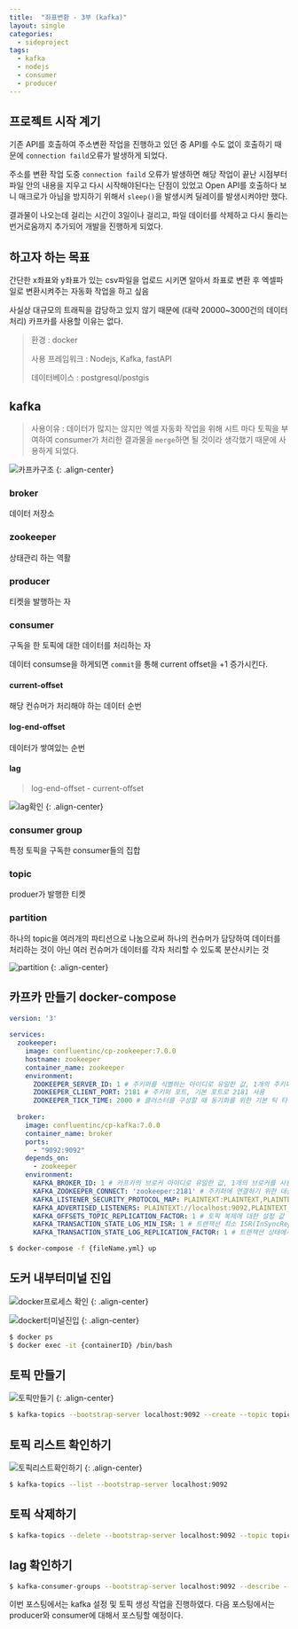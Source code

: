 ```yaml
---
title:  "좌표변환 - 3부 (kafka)"
layout: single
categories:
  - sideproject
tags:
  - kafka
  - nodejs
  - consumer
  - producer
---
```

## 프로젝트 시작 계기
기존 API를 호출하여 주소변환 작업을 진행하고 있던 중 API를 수도 없이 호출하기 때문에 `connection faild`오류가 발생하게 되었다. 

주소를 변환 작업 도중 `connection faild` 오류가 발생하면 해당 작업이 끝난 시점부터 파일 안의 내용을 지우고 다시 시작해야된다는 단점이 있었고 Open API를 호출하다 보니 매크로가 아님을 방지하기 위해서 `sleep()`을 발생시켜 딜레이를 발생시켜야만 했다.

결과물이 나오는데 걸리는 시간이 3일이나 걸리고, 파일 데이터를 삭제하고 다시 돌리는 번거로움까지 추가되어 개발을 진행하게 되었다.

## 하고자 하는 목표
간단한 x좌표와 y좌표가 있는 csv파일을 업로드 시키면 알아서 좌표로 변환 후 엑셀파일로 변환시켜주는 자동화 작업을 하고 싶음

사실상 대규모의 트래픽을 감당하고 있지 않기 때문에 (대략 20000~3000건의 데이터 처리) 카프카를 사용할 이유는 없다.

> 환경 : docker
>
> 사용 프레임워크 : Nodejs, Kafka, fastAPI
>
> 데이터베이스 : postgresql/postgis

## kafka
> 사용이유 : 데이터가 많지는 않지만 엑셀 자동화 작업을 위해 시트 마다 토픽을 부여하여 consumer가 처리한 결과물을 `merge`하면 될 것이라 생각했기 때문에 사용하게 되었다.

![카프카구조](https://github.com/kimhyunso/kimhyunso.github.io/assets/87798982/6c69b3f6-49f8-46e3-9534-74698219e841)
{: .align-center}

### broker
데이터 저장소

### zookeeper
상태관리 하는 역활

### producer
티켓을 발행하는 자

### consumer
구독을 한 토픽에 대한 데이터를 처리하는 자

데이터 consumse을 하게되면 `commit`을 통해 current offset을 +1 증가시킨다.

#### current-offset
해당 컨슈머가 처리해야 하는 데이터 순번

#### log-end-offset
데이터가 쌓여있는 순번

#### lag
> log-end-offset - current-offset

![lag확인](https://github.com/kimhyunso/kimhyunso.github.io/assets/87798982/f603fb06-e517-4667-a71c-df4d3b5eb0ae)
{: .align-center}

### consumer group
특정 토픽을 구독한 consumer들의 집합

### topic
produer가 발행한 티켓

### partition
하나의 topic을 여러개의 파티션으로 나눔으로써 하나의 컨슈머가 담당하여 데이터를 처리하는 것이 아닌 여러 컨슈머가 데이터를 각자 처리할 수 있도록 분산시키는 것

![partition](https://github.com/kimhyunso/kimhyunso.github.io/assets/87798982/fcbdfe90-b20a-45db-88e6-8b9dc7fd2395)
{: .align-center}

## 카프카 만들기 docker-compose
```yml
version: '3'
 
services:
  zookeeper:
    image: confluentinc/cp-zookeeper:7.0.0
    hostname: zookeeper
    container_name: zookeeper
    environment:
      ZOOKEEPER_SERVER_ID: 1 # 주키퍼를 식별하는 아이디로 유일한 값, 1개의 주키퍼를 사용할 예정이라 없어도 문제 없음
      ZOOKEEPER_CLIENT_PORT: 2181 # 주키퍼 포트, 기본 포트로 2181 사용
      ZOOKEEPER_TICK_TIME: 2000 # 클러스터를 구성할 때 동기화를 위한 기본 틱 타임
 
  broker:
    image: confluentinc/cp-kafka:7.0.0
    container_name: broker
    ports:
      - "9092:9092"
    depends_on:
      - zookeeper
    environment:
      KAFKA_BROKER_ID: 1 # 카프카의 브로커 아이디로 유일한 값, 1개의 브로커를 사용할 예정이라 없어도 문제 없음
      KAFKA_ZOOKEEPER_CONNECT: 'zookeeper:2181' # 주키퍼에 연결하기 위한 대상 지정 [서비스이름:컨테이너내부포트]
      KAFKA_LISTENER_SECURITY_PROTOCOL_MAP: PLAINTEXT:PLAINTEXT,PLAINTEXT_INTERNAL:PLAINTEXT # 보안을 위한 프로토콜 매핑. PLAINTEXT는 암호화하지 않은 일반 평문
      KAFKA_ADVERTISED_LISTENERS: PLAINTEXT://localhost:9092,PLAINTEXT_INTERNAL://broker:29092 # 외부 클라이언트에 알려주는 리스너 주소
      KAFKA_OFFSETS_TOPIC_REPLICATION_FACTOR: 1 # 토픽 복제에 대한 설정 값
      KAFKA_TRANSACTION_STATE_LOG_MIN_ISR: 1 # 트랜잭션 최소 ISR(InSyncReplicas 설정) 수
      KAFKA_TRANSACTION_STATE_LOG_REPLICATION_FACTOR: 1 # 트랜잭션 상태에서 복제 수
```

```sh
$ docker-compose -f {fileName.yml} up
```

## 도커 내부터미널 진입
![docker프로세스 확인](https://github.com/kimhyunso/kimhyunso.github.io/assets/87798982/03e74613-6337-4bf2-af35-77a540b74aeb)
{: .align-center}

![docker터미널진입](https://github.com/kimhyunso/kimhyunso.github.io/assets/87798982/c2dd08a6-e9eb-45b0-8dbb-ea5671715198)
{: .align-center}

```sh
$ docker ps
$ docker exec -it {containerID} /bin/bash
```


## 토픽 만들기
![토픽만들기](https://github.com/kimhyunso/kimhyunso.github.io/assets/87798982/1e448b71-8ff2-4c8e-8848-e45671bd532e)
{: .align-center}

```sh
$ kafka-topics --bootstrap-server localhost:9092 --create --topic topic --partitions 3 --replication-factor 1
```

## 토픽 리스트 확인하기
![토픽리스트확인하기](https://github.com/kimhyunso/kimhyunso.github.io/assets/87798982/6c406dfb-2fb9-4a3a-9dd4-342b38f6c3af)
{: .align-center}

```sh
$ kafka-topics --list --bootstrap-server localhost:9092
```

## 토픽 삭제하기
```sh
$ kafka-topics --delete --bootstrap-server localhost:9092 --topic topic2
```

## lag 확인하기
```sh
$ kafka-consumer-groups --bootstrap-server localhost:9092 --describe --group test-group1
```


이번 포스팅에서는 kafka 설정 및 토픽 생성 작업을 진행하였다. 다음 포스팅에서는 producer와 consumer에 대해서 포스팅할 예정이다.


































